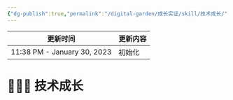 ```yaml
---
{"dg-publish":true,"permalink":"/digital-garden/成长实证/skill/技术成长/"}
---
```



| 更新时间                        | 更新内容 |
| --------------------------- | ---- |
| 11:38 PM - January 30, 2023 | 初始化  |


# 👨🏻‍💻 技术成长
